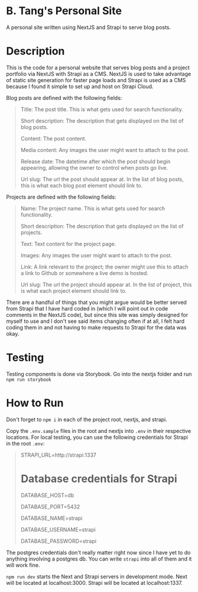# B. Tang's Personal Site

A personal site written using NextJS and Strapi to serve blog posts.

# Description

This is the code for a personal website that serves blog posts and a project portfolio via NextJS with Strapi as a CMS. NextJS is used to take advantage of static site generation for faster page loads and Strapi is used as a CMS because I found it simple to set up and host on Strapi Cloud.

Blog posts are defined with the following fields:

> Title: The post title. This is what gets used for search functionality.
>
> Short description: The description that gets displayed on the list of blog posts.
>
> Content: The post content.
>
> Media content: Any images the user might want to attach to the post.
>
> Release date: The datetime after which the post should begin appearing, allowing the owner to control when posts go live.
>
> Url slug: The url the post should appear at. In the list of blog posts, this is what each blog post element should link to.

Projects are defined with the following fields:

> Name: The project name. This is what gets used for search functionality.
>
> Short description: The description that gets displayed on the list of projects.
>
> Text: Text content for the project page.
>
> Images: Any images the user might want to attach to the post.
>
> Link: A link relevant to the project; the owner might use this to attach a link to Github or somewhere a live demo is hosted.
>
> Url slug: The url the project should appear at. In the list of project, this is what each project element should link to.

There are a handful of things that you might argue would be better served from Strapi that I have hard coded in (which I will point out in code comments in the NextJS code), but since this site was simply designed for myself to use and I don't see said items changing often if at all, I felt hard coding them in and not having to make requests to Strapi for the data was okay.

# Testing

Testing components is done via Storybook. Go into the nextjs folder and run `npm run storybook`

# How to Run

Don't forget to `npm i` in each of the project root, nextjs, and strapi.

Copy the `.env.sample` files in the root and nextjs into `.env` in their respective locations. For local testing, you can use the following credentials for Strapi in the root `.env`:

> STRAPI_URL=http://strapi:1337
>
> # Database credentials for Strapi
>
> DATABASE_HOST=db
>
> DATABASE_PORT=5432
>
> DATABASE_NAME=strapi
>
> DATABASE_USERNAME=strapi
>
> DATABASE_PASSWORD=strapi

The postgres credentials don't really matter right now since I have yet to do anything involving a postgres db. You can write `strapi` into all of them and it will work fine.

`npm run dev` starts the Next and Strapi servers in development mode. Next will be located at localhost:3000. Strapi will be located at localhost:1337.
